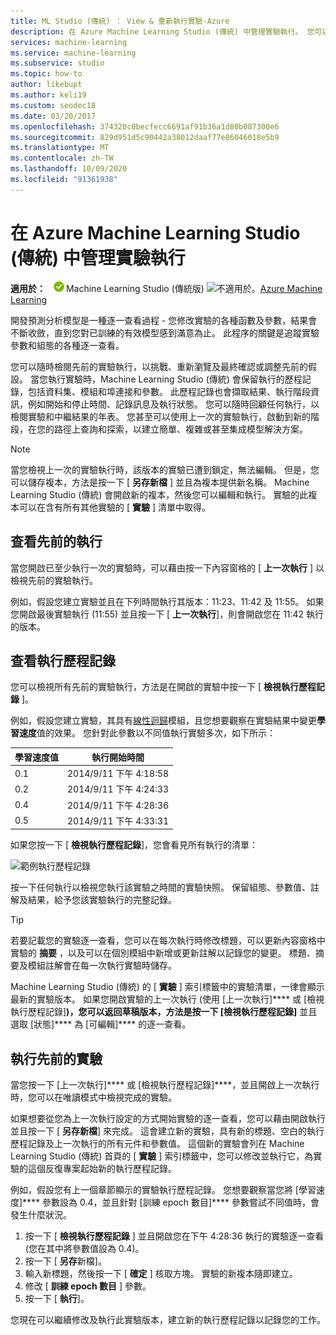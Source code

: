 ```yaml
---
title: ML Studio (傳統) ： View & 重新執行實驗-Azure
description: 在 Azure Machine Learning Studio (傳統) 中管理實驗執行。 您可以隨時檢閱先前的實驗執行，以挑戰、重新瀏覽及最終確認或調整先前的假設。
services: machine-learning
ms.service: machine-learning
ms.subservice: studio
ms.topic: how-to
author: likebupt
ms.author: keli19
ms.custom: seodec18
ms.date: 03/20/2017
ms.openlocfilehash: 374320c0becfecc6691af91b36a1d80b087300e6
ms.sourcegitcommit: 829d951d5c90442a38012daaf77e86046018e5b9
ms.translationtype: MT
ms.contentlocale: zh-TW
ms.lasthandoff: 10/09/2020
ms.locfileid: "91361938"
---
```

# <a name="manage-experiment-runs-in-azure-machine-learning-studio-classic"></a>在 Azure Machine Learning Studio (傳統) 中管理實驗執行

**適用於：** ![適用於。](../../../includes/media/aml-applies-to-skus/yes.png)Machine Learning Studio (傳統版)   ![不適用於。](../../../includes/media/aml-applies-to-skus/no.png)[Azure Machine Learning](../compare-azure-ml-to-studio-classic.md)


開發預測分析模型是一種逐一查看過程 - 您修改實驗的各種函數及參數，結果會不斷收斂，直到您對已訓練的有效模型感到滿意為止。 此程序的關鍵是追蹤實驗參數和組態的各種逐一查看。

您可以隨時檢閱先前的實驗執行，以挑戰、重新瀏覽及最終確認或調整先前的假設。 當您執行實驗時，Machine Learning Studio (傳統) 會保留執行的歷程記錄，包括資料集、模組和埠連接和參數。 此歷程記錄也會擷取結果、執行階段資訊，例如開始和停止時間、記錄訊息及執行狀態。 您可以隨時回顧任何執行，以檢閱實驗和中繼結果的年表。 您甚至可以使用上一次的實驗執行，啟動到新的階段，在您的路徑上查詢和探索，以建立簡單、複雜或甚至集成模型解決方案。

> [!NOTE]
> 當您檢視上一次的實驗執行時，該版本的實驗已遭到鎖定，無法編輯。 但是，您可以儲存複本，方法是按一下 [ **另存新檔** ] 並且為複本提供新名稱。 Machine Learning Studio (傳統) 會開啟新的複本，然後您可以編輯和執行。 實驗的此複本可以在含有所有其他實驗的 [ **實驗** ] 清單中取得。
> 
> 

## <a name="view-the-prior-run"></a>查看先前的執行
當您開啟已至少執行一次的實驗時，可以藉由按一下內容窗格的 [ **上一次執行** ] 以檢視先前的實驗執行。

例如，假設您建立實驗並且在下列時間執行其版本：11:23、11:42 及 11:55。 如果您開啟最後實驗執行 (11:55) 並且按一下 [ **上一次執行**]，則會開啟您在 11:42 執行的版本。

## <a name="view-the-run-history"></a>查看執行歷程記錄
您可以檢視所有先前的實驗執行，方法是在開啟的實驗中按一下 [ **檢視執行歷程記錄** ]。

例如，假設您建立實驗，其具有[線性迴歸][linear-regression]模組，且您想要觀察在實驗結果中變更**學習速度**值的效果。 您針對此參數以不同值執行實驗多次，如下所示：

| 學習速度值 | 執行開始時間 |
| --- | --- |
| 0.1 |2014/9/11 下午 4:18:58 |
| 0.2 |2014/9/11 下午 4:24:33 |
| 0.4 |2014/9/11 下午 4:28:36 |
| 0.5 |2014/9/11 下午 4:33:31 |

如果您按一下 [ **檢視執行歷程記錄**]，您會看見所有執行的清單：

![範例執行歷程記錄](./media/manage-experiment-iterations/viewrunhistory.jpg)

按一下任何執行以檢視您執行該實驗之時間的實驗快照。 保留組態、參數值、註解及結果，給予您該實驗執行的完整記錄。

> [!TIP]
> 若要記載您的實驗逐一查看，您可以在每次執行時修改標題，可以更新內容窗格中實驗的 **摘要** ，以及可以在個別模組中新增或更新註解以記錄您的變更。 標題、摘要及模組註解會在每一次執行實驗時儲存。
> 
> 

Machine Learning Studio (傳統) 的 [ **實驗** ] 索引標籤中的實驗清單，一律會顯示最新的實驗版本。 如果您開啟實驗的上一次執行 (使用 [上一次執行]**** 或 [檢視執行歷程記錄]****)，您可以返回草稿版本，方法是按一下 [檢視執行歷程記錄]**** 並且選取 [狀態]**** 為 [可編輯]**** 的逐一查看。

## <a name="run-a-previous-experiment"></a>執行先前的實驗
當您按一下 [上一次執行]**** 或 [檢視執行歷程記錄]****，並且開啟上一次執行時，您可以在唯讀模式中檢視完成的實驗。

如果想要從您為上一次執行設定的方式開始實驗的逐一查看，您可以藉由開啟執行並且按一下 [ **另存新檔**] 來完成。 這會建立新的實驗，具有新的標題、空白的執行歷程記錄及上一次執行的所有元件和參數值。 這個新的實驗會列在 Machine Learning Studio (傳統) 首頁的 [ **實驗** ] 索引標籤中，您可以修改並執行它，為實驗的這個反復專案起始新的執行歷程記錄。 

例如，假設您有上一個章節顯示的實驗執行歷程記錄。 您想要觀察當您將 [學習速度]**** 參數設為 0.4，並且針對 [訓練 epoch 數目]**** 參數嘗試不同值時，會發生什麼狀況。

1. 按一下 [ **檢視執行歷程記錄** ] 並且開啟您在下午 4:28:36 執行的實驗逐一查看 (您在其中將參數值設為 0.4)。
2. 按一下 [ **另存**新檔]。
3. 輸入新標題，然後按一下 [ **確定** ] 核取方塊。 實驗的新複本隨即建立。
4. 修改 [ **訓練 epoch 數目** ] 參數。
5. 按一下 [ **執行**]。

您現在可以繼續修改及執行此實驗版本，建立新的執行歷程記錄以記錄您的工作。

<!-- Module References -->
[linear-regression]: https://msdn.microsoft.com/library/azure/31960a6f-789b-4cf7-88d6-2e1152c0bd1a/
